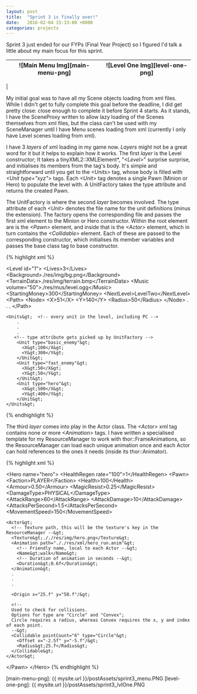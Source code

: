 ```yaml
---
layout: post
title:  "Sprint 3 is finally over!"
date:   2016-02-04 15:33:00 +0000
categories: projects
---
```

Sprint 3 just ended for our FYPs (Final Year Project) so I figured I'd talk a little about my main focus for this sprint.

![Main Menu Img][main-menu-png] | ![Level One Img][level-one-png]
--- | ---
  |  

My initial goal was to have all my Scene objects loading from xml files. While I didn't get to fully complete this goal before the deadline, I did get pretty close: close enough to complete it before Sprint 4 starts. As it stands, I have the SceneProxy written to allow lazy loading of the Scenes themselves from xml files, but the class can't be used with my SceneManager until I have Menu scenes loading from xml (currently I only have Level scenes loading from xml).

I have 3 _layers_ of xml loading in my game now. _Layers_ might not be a great word for it but it helps to explain how it works. The first _layer_ is the Level constructor; It takes a tinyXML2::XMLElement*, "_&lt;Level&gt;_" surprise surprise, and initialises its members from the tag's body. It's simple and straightforward until you get to the _&lt;Units&gt;_ tag, whose body is filled with _&lt;Unit type="xyz"&gt;_ tags. Each _&lt;Unit&gt;_ tag denotes a single Pawn (Minion or Hero) to populate the level with. A UnitFactory takes the type attribute and returns the created Pawn.

The UnitFactory is where the second _layer_ becomes involved. The type attribute of each _&lt;Unit&gt;_ denotes the file name for the unit definitions (minus the extension). The factory opens the corresponding file and passes the first xml element to the Minion or Hero constructor. Within the root element are is the _&lt;Pawn&gt;_ element, and inside that is the _&lt;Actor&gt;_ element, which in turn contains the _&lt;Collidable&gt;_ element. Each of these are passed to the corresponding constructor, which initialises its member variables and passes the base class tag to base constructor.

{% highlight xml %}
<!-- filename: levelOne.lvl -->
<Level id="1"&gt;
  <Lives&gt;3</Lives&gt;
	<Background&gt;./res/img/bg.png</Background&gt;
	<TerrainData&gt;./res/img/terrain.bmp</TerrainData&gt;
  <Music volume="50"&gt;./res/mus/level.ogg</Music&gt;
  <StartingMoney&gt;300</StartingMoney&gt;
  <NextLevel&gt;LevelTwo</NextLevel&gt;
  <Path&gt;	<!-- nodes that enemies will follow through level -->
		<Node&gt;
			<X&gt;51</X&gt;
			<Y&gt;140</Y&gt;
			<Radius&gt;50</Radius&gt;
		</Node&gt;
         .
         .
         .
    </Path&gt;

    <Units&gt;	<!-- every unit in the level, including PC -->
        .
        .
        .
       <!-- type attribute gets picked up by UnitFactory -->
        <Unit type="basic_enemy"&gt;
          <X&gt;100</X&gt;
          <Y&gt;300</Y&gt;
        </Unit&gt;
        <Unit type="fast_enemy"&gt;
          <X&gt;50</X&gt;
          <Y&gt;50</Y&gt;
        </Unit&gt;
	    <Unit type="hero"&gt;
          <X&gt;500</X&gt;
          <Y&gt;400</Y&gt;
	    </Unit&gt;
    </Units&gt;
{% endhighlight %}

The third _layer_ comes into play in the Actor class. The _<Actor&gt;_ xml tag contains none or more _<Animation&gt;_ tags. I have written a specialised template for my ResourceManager to work with thor::FrameAnimations, so the ResourceManager can load each unique animation once and each Actor can hold references to the ones it needs (inside its thor::Animator).

{% highlight xml %}
<!-- filename: hero.def -->
<Hero name="hero"&gt;
  <HealthRegen rate="100"&gt;1</HealthRegen&gt;
  <Pawn&gt;
    <Faction&gt;PLAYER</Faction&gt;
    <Health&gt;100</Health&gt;
    <Armour&gt;0.50</Armour&gt;
    <MagicResist&gt;0.25</MagicResist&gt;
    <DamageType&gt;PHYSICAL</DamageType&gt;
    <AttackRange&gt;60</AttackRange&gt;
    <AttackDamage&gt;10</AttackDamage&gt;
    <AttacksPerSecond&gt;1.5</AttacksPerSecond&gt;
    <MovementSpeed&gt;150</MovementSpeed&gt;


    <Actor&gt;
      <!-- Texture path, this will be the texture's key in the ResourceManager --&gt;
      <Texture&gt;././res/img/hero.png</Texture&gt;
      <Animation path="././res/xml/hero_run.anim"&gt;
        <!-- Friendly name, local to each Actor --&gt;
        <Name&gt;walk</Name&gt;
        <!-- Duration of animation in seconds --&gt;
        <Duration&gt;0.6f</Duration&gt;
      </Animation&gt;
      .
      .
      .

      <Origin x="25.f" y="50.f"/&gt;

      <!--
      Used to check for collisions.
      Options for type are "Circle" and "Convex";
      Circle requires a radius, whereas Convex requires the x, y and index of each point.
      --&gt;
      <Collidable pointCount="6" type="Circle"&gt;
        <Offset x="-2.5f" y="-5.f"/&gt;
        <Radius&gt;25.f</Radius&gt;
      </Collidable&gt;
    </Actor&gt;
  </Pawn&gt;
</Hero&gt;
{% endhighlight %}

[main-menu-png]: {{ mysite.url }}/postAssets/sprint3_menu.PNG
[level-one-png]: {{ mysite.url }}/postAssets/sprint3_lvlOne.PNG
